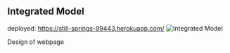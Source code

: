 ## Integrated Model
 deployed: https://still-springs-99443.herokuapp.com/
![Integrated Model](/public/Picture1.png)

Design of webpage